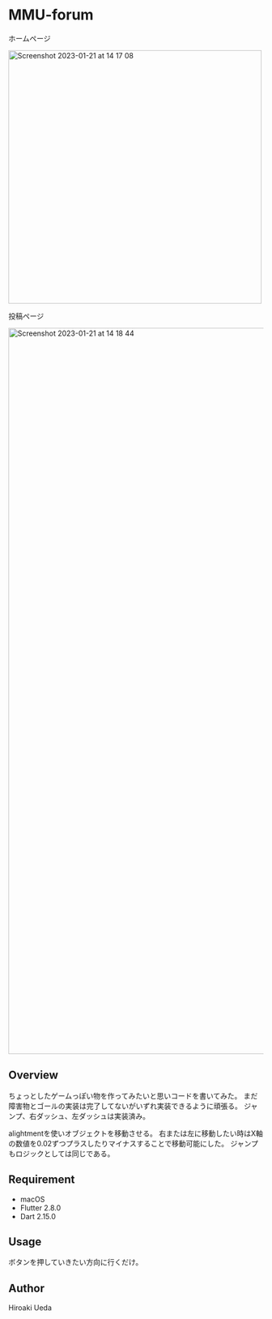# MMU-forum

<p>ホームページ</p>
<img width="500" alt="Screenshot 2023-01-21 at 14 17 08" src="https://user-images.githubusercontent.com/76618285/213846488-01209819-9485-42ac-9d0c-3b6712293a6d.png">

<p>投稿ページ</p>
<img width="1433" alt="Screenshot 2023-01-21 at 14 18 44" src="https://user-images.githubusercontent.com/76618285/213846542-65f4a7eb-18b3-4e7d-a483-348e6cb264f1.png">

## Overview
ちょっとしたゲームっぽい物を作ってみたいと思いコードを書いてみた。
まだ障害物とゴールの実装は完了してないがいずれ実装できるように頑張る。
ジャンプ、右ダッシュ、左ダッシュは実装済み。

alightmentを使いオブジェクトを移動させる。
右または左に移動したい時はX軸の数値を0.02ずつプラスしたりマイナスすることで移動可能にした。
ジャンプもロジックとしては同じである。

## Requirement
- macOS
- Flutter 2.8.0
- Dart 2.15.0

## Usage
ボタンを押していきたい方向に行くだけ。

## Author
Hiroaki Ueda
